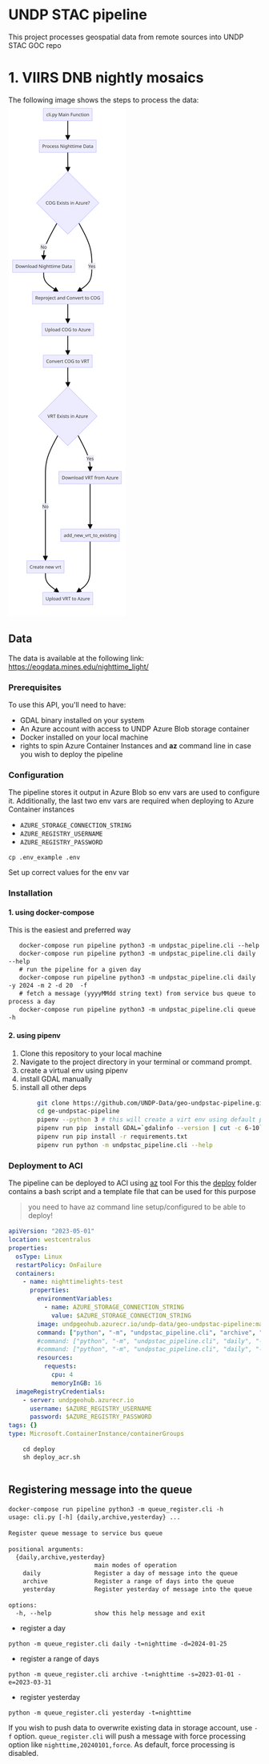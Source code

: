 # UNDP STAC pipeline
This project processes geospatial data from remote sources into UNDP STAC GOC repo
# 1. VIIRS DNB nightly mosaics
The following image shows the steps to process the data:
![Geo-Nightlights flow diagram](flow_diagram.png)
## Data
The data is available at the following link:
https://eogdata.mines.edu/nighttime_light/

### Prerequisites

To use this API, you'll need to have:

- GDAL binary installed on your system
- An Azure account with access to UNDP Azure Blob storage container
- Docker installed on your local machine
- rights to spin Azure Container Instances and **az** command line in case you wish to deploy the pipeline

### Configuration

The pipeline stores it output in Azure Blob so env vars are used to configure it.
Additionally, the last two env vars are required when deploying to Azure Container instances 


- `AZURE_STORAGE_CONNECTION_STRING`
- `AZURE_REGISTRY_USERNAME`
- `AZURE_REGISTRY_PASSWORD`

```commandline
cp .env_example .env 
```
Set up correct values for the env var

### Installation

#### 1. using docker-compose

This is the easiest and preferred way

```commandline
   docker-compose run pipeline python3 -m undpstac_pipeline.cli --help
   docker-compose run pipeline python3 -m undpstac_pipeline.cli daily --help
   # run the pipeline for a given day
   docker-compose run pipeline python3 -m undpstac_pipeline.cli daily -y 2024 -m 2 -d 20  -f
   # fetch a message (yyyyMMdd string text) from service bus queue to process a day
   docker-compose run pipeline python3 -m undpstac_pipeline.cli queue -h
```



#### 2. using pipenv

1. Clone this repository to your local machine
2. Navigate to the project directory in your terminal or command prompt.
3. create a virtual env using pipenv 
4. install GDAL manually
5. install all other deps

```bash
        git clone https://github.com/UNDP-Data/geo-undpstac-pipeline.git
        cd ge-undpstac-pipeline
        pipenv --python 3 # this will create a virt env using default python interpreter
        pipenv run pip  install GDAL=`gdalinfo --version | cut -c 6-10`
        pipenv run pip install -r requirements.txt
        pipenv run python -m undpstac_pipeline.cli --help
```

### Deployment to ACI

The pipeline can be deployed to ACI using [az](https://learn.microsoft.com/en-us/cli/azure/) tool
For this the [deploy](deploy) folder contains a bash script and a template file that can be used for this purpose

> you need to have az command line setup/configured to be able to deploy!


```yaml
apiVersion: "2023-05-01"
location: westcentralus
properties:
  osType: Linux
  restartPolicy: OnFailure
  containers:
    - name: nighttimelights-test
      properties:
        environmentVariables:
          - name: AZURE_STORAGE_CONNECTION_STRING
            value: $AZURE_STORAGE_CONNECTION_STRING
        image: undpgeohub.azurecr.io/undp-data/geo-undpstac-pipeline:main
        command: ["python", "-m", "undpstac_pipeline.cli", "archive", "-s=2023-09-09", "-e=2023-09-15", "-f"]
        #command: ["python", "-m", "undpstac_pipeline.cli", "daily", "-y 2024", "-m 1", "-d 24", "-f"]
        #command: ["python", "-m", "undpstac_pipeline.cli", "daily", "-y 2024", "-m 1", "-d 24", "--lonmin=0", "--latmin=-10", "--lonmax=10", "--latmin=10", "-f"]
        resources:
          requests:
            cpu: 4
            memoryInGB: 16
  imageRegistryCredentials:
    - server: undpgeohub.azurecr.io
      username: $AZURE_REGISTRY_USERNAME
      password: $AZURE_REGISTRY_PASSWORD
tags: {}
type: Microsoft.ContainerInstance/containerGroups

```


```commandline
    cd deploy
    sh deploy_acr.sh
    
```

## Registering message into the queue

```commandline
docker-compose run pipeline python3 -m queue_register.cli -h                    
usage: cli.py [-h] {daily,archive,yesterday} ...

Register queue message to service bus queue

positional arguments:
  {daily,archive,yesterday}
                        main modes of operation
    daily               Register a day of message into the queue
    archive             Register a range of days into the queue
    yesterday           Register yesterday of message into the queue

options:
  -h, --help            show this help message and exit
```

- register a day

```commandline
python -m queue_register.cli daily -t=nighttime -d=2024-01-25
```

- register a range of days

```commandline
python -m queue_register.cli archive -t=nighttime -s=2023-01-01 -e=2023-03-31
```

- register yesterday

```commandline
python -m queue_register.cli yesterday -t=nighttime
```

If you wish to push data to overwrite existing data in storage account, use `-f` option. `queue_register.cli` will push a message with force processing option like `nighttime,20240101,force`. As default, force processing is disabled.